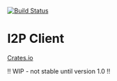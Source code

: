[![Build Status](https://travis-ci.com/resolvingarchitecture/i2p-client.svg?branch=master)](https://travis-ci.com/resolvingarchitecture/i2p-client)
# I2P Client

[Crates.io](https://crates.io/crates/i2p_client)

!! WIP - not stable until version 1.0 !!